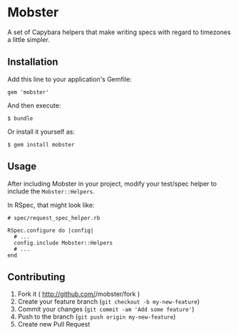 # Mobster

A set of Capybara helpers that make writing specs with regard to timezones a
little simpler.

## Installation

Add this line to your application's Gemfile:

    gem 'mobster'

And then execute:

    $ bundle

Or install it yourself as:

    $ gem install mobster

## Usage

After including Mobster in your project, modify your test/spec helper to include
the `Mobster::Helpers`.

In RSpec, that might look like:

    # spec/request_spec_helper.rb

    RSpec.configure do |config|
      # ...
      config.include Mobster::Helpers
      # ...
    end

## Contributing

1. Fork it ( http://github.com/<my-github-username>/mobster/fork )
2. Create your feature branch (`git checkout -b my-new-feature`)
3. Commit your changes (`git commit -am 'Add some feature'`)
4. Push to the branch (`git push origin my-new-feature`)
5. Create new Pull Request
